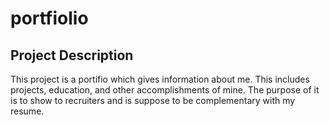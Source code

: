 # portfiolio

## Project Description

This project is a portifio which gives information about me. This includes projects, education, and other accomplishments of mine. The purpose of it is to show to recruiters and is suppose to be complementary with my resume. 
